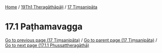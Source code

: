
[Home](/) / [19Th1 Theragāthāpāḷi](../../19Th1.md) / [17 Tiṃsanipāta](../17.md)

# 17.1 Paṭhamavagga


[Go to previous page (17 Tiṃsanipāta)](../17.md) / [Go to parent page (17 Tiṃsanipāta)](../17.md) / [Go to next page (17.1.1 Phussattheragāthā)](17.1/17.1.1.md)


